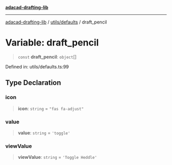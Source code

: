 [**adacad-drafting-lib**](../../../README.md)

***

[adacad-drafting-lib](../../../modules.md) / [utils/defaults](../README.md) / draft\_pencil

# Variable: draft\_pencil

> `const` **draft\_pencil**: `object`[]

Defined in: utils/defaults.ts:99

## Type Declaration

### icon

> **icon**: `string` = `"fas fa-adjust"`

### value

> **value**: `string` = `'toggle'`

### viewValue

> **viewValue**: `string` = `'Toggle Heddle'`
